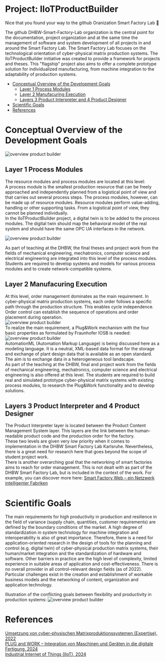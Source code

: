 # Project: IIoTProductBuilder

Nice that you found your way to the github Oranization Smart Factory Lab  👋

The github DHBW-Smart-Factory-Lab organization is the central point for the documentation, project organization and at the same time the management of software and system development of all projects in and around the Smart Factory Lab. The Smart Factory Lab focuses on the technological orientation of cyber-physical matrix production systems. The IIoTProductBuilder initiative was created to provide a framework for projects and theses. This "flagship" project also aims to offer a complete prototype solution for individualized manufacturing, from machine integration to the adaptability of production systems.

<!--

Table of contents
=================

<!--ts-->
   * [Conceptual Overview of the Development Goals](#conceptual-overview-of-the-development-goals)
      * [Layer 1 Process Modules](#layer-1-process-modules)
      * [Layer 2 Manufacuring Execution](#layer-2-manufacuring-execution)
      * [Layers 3 Product Interpreter and 4 Product Designer](#layers-3-product-interpreter-and-4-product-designer)
   * [Scientific Goals](#scientific-goals)
   * [References](references)
<!--te-->


Conceptual Overview of the Development Goals
============================================
<img  alt="overview product builder" src="/profile/Schichtenmodel_UmsetzungIIoTProductBuilder.drawio.png">

Layer 1 Process Modules
-----------------------
The resource modules and process modules are located at this level:<br>
A process module is the smallest production resource that can be freely approached and independently planned from a logistical point of view and that carries out several process steps. The process modules, however, can be made up of resource modules. Resource modules perform value-adding, handling or other supporting tasks. From a logistical point of view, they cannot be planned individually.<br>
In the IIoTProductBuilder project, a digital twin is to be added to the process modules. The digital twin should map the behavioral model of the real system and should have the same OPC UA interfaces in the network.

<img  alt="overview product builder" src="/profile/2024-05-14 165008.png">

As part of teaching at the DHBW, the final theses and project work from the fields of mechanical engineering, mechatronics, computer science and electrical engineering are integrated into this level of the process modules. Students are required to develop systems and models for various process modules and to create network-compatible systems. 


Layer 2 Manufacuring Execution
------------------------------
At this level, order management dominates as the main requirement. In cyber-physical matrix production systems, each order follows a specific path through the production structure. This enables cycle independence. Order control can establish the sequence of operations and order placement during operation.<br> 
<img  alt="overview product builder" src="/profile/2024-05-14 165008_2.png"><br> 
To realize the main requirement, a Plug&Work mechanism with the four basic properties as formulated by Fraunhofer IOSB is needed:<br> 
<img  alt="overview product builder" src="/profile/2024-05-14 165500.png"><br> 
AutomationML (Automation Markup Language) is being discussed here as a modeling language. It is a neutral, XML-based data format for the storage and exchange of plant design data that is available as an open standard. The aim is to exchange data in a heterogeneous tool landscape.<br> 
As part of the teaching at the DHBW, final and project work from the fields of mechanical engineering, mechatronics, computer science and electrical engineering is also offered at this level. The students are required to build real and simulated prototype cyber-physical matrix systems with existing process modules, to research the Plug&Work functionality and to develop solutions. 

Layers 3 Product Interpreter and 4 Product Designer
---------------------------
The Product Interpreter layer is located between the Product Content Management System layer. This layers are the link between the human-readable product code and the production order for the factory. <br> 
These two levels are given very low priority when it comes to implementation in the DHBW Smart Factory Lab Karlsruhe. Nevertheless, there is a great need for research here that goes beyond the scope of student project work. <br>
There is another overarching goal that the networking of smart factories aims to reach for order management. This is not dealt with as part of the DHBW Smart Factory Lab, but is included in the context of the work. For example, you can discover more here: [Smart Factory Web – ein Netzwerk intelligenter Fabriken](https://www.iosb.fraunhofer.de/de/projekte-produkte/smart-factory-web.html)

Scientific Goals
================
The main requirements for high productivity in production and resilience in the field of variance (supply chain, quantities, customer requirements) are defined by the boundary conditions of the market.  A high degree of standardization in system technology for machine integration and interoperability is also of great importance. Therefore, there is a need for application-oriented research in the design of tools for the planning and control (e.g. digital twin) of cyber-physical production matrix systems, their human/market integration and the standardization of hardware and software. 
Other barriers in practice are the high level of complexity, limited experience in suitable areas of application and cost-effectiveness. There is no overall provider in all control-relevant design fields (as of 2022). Particular challenges exist in the creation and establishment of workable business models and the networking of content, organization and application technology. 

Illustration of the conflicting goals between flexibility and productivity in production systems:
<img  alt="overview product builder" src="/profile/2024-05-02 140833.png">

References
==========
[Umsetzung von cyber-physischen Matrixproduktionssystemen (Expertise), 2022](https://www.acatech.de/publikation/umsetzung-von-cyber-physischen-matrixproduktionssystemen/) <br> 
[PLUG and WORK – Integration von Maschinen und Geräten in die digitale Fertigung, 2024](https://www.iosb.fraunhofer.de/de/geschaeftsfelder/automatisierung-digitalisierung/technologien/plug-and-work.html)<br> 
[Industrial Internet of Things (IIoT), 2024](https://www.iosb.fraunhofer.de/de/geschaeftsfelder/automatisierung-digitalisierung/anwendungsfelder/iiot.html)




